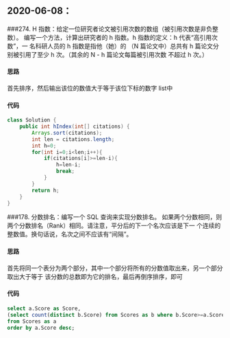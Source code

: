 ## 2020-06-08：

###274. H 指数：给定一位研究者论文被引用次数的数组（被引用次数是非负整数）。
编写一个方法，计算出研究者的 h 指数。h 指数的定义：h 代表“高引用次数”，一
名科研人员的 h 指数是指他（她）的 （N 篇论文中）总共有 h 篇论文分别被引用了至少 h 次。（其余的 N - h 篇论文每篇被引用次数 不超过 h 次。）
#### 思路
首先排序，然后输出该位的数值大于等于该位下标的数字
list中
#### 代码
```java
class Solution {
    public int hIndex(int[] citations) {
        Arrays.sort(citations);
        int len = citations.length;
        int h=0;
        for(int i=0;i<len;i++){
            if(citations[i]>=len-i){
                h=len-i;
                break;
            }
        }
        return h;
    }
}
```

###178. 分数排名：编写一个 SQL 查询来实现分数排名。
如果两个分数相同，则两个分数排名（Rank）相同。请注意，平分后的下一个名次应该是下一
个连续的整数值。换句话说，名次之间不应该有“间隔”。
#### 思路
首先将同一个表分为两个部分，其中一个部分将所有的分数值取出来，另一个部分取出大于等于
该分数的总数即为它的排名，最后再倒序排序，即可
#### 代码
```sql
select a.Score as Score,
(select count(distinct b.Score) from Scores as b where b.Score>=a.Score)as 'Rank'
from Scores as a
order by a.Score desc;

```



<details class="details-reset details-overlay details-overlay-dark" style="box-sizing: border-box; display: block;"><summary data-hotkey="l" aria-label="Jump to line" role="button" style="box-sizing: border-box; display: list-item; cursor: pointer; list-style: none;"></summary></details>

 